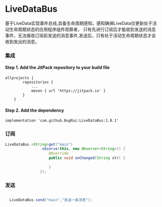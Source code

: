 # LiveDataBus

基于LiveData实现事件总线,具备生命周期感知，感知确保LiveData仅更新处于活动生命周期状态的应用程序组件观察者，
只有先进行订阅后才能收到发送的消息事件，无法接收订阅前发送的消息事件,发送后，只有处于活动生命周期状态才会收到发出的消息。

### 集成
#### Step 1. Add the JitPack repository to your build file
```
allprojects {
		repositories {
			...
			maven { url 'https://jitpack.io' }
		}
	}

```
####  Step 2. Add the dependency
```
implementation 'com.github.BugRui:LiveDataBus:1.0.1'
```


### 订阅
```java
LiveDataBus.<String>get("main")
                .observe(this, new Observer<String>() {
                    @Override
                    public void onChanged(String str) {
                        
                    }
                });

```

### 发送
```java

  LiveDataBus.send("main","发送一条消息");

```
